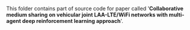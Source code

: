 This folder contains part of source code for paper called '**Collaborative medium sharing on vehicular joint LAA-LTE/WiFi networks with multi-agent deep reinforcement learning approach**'.
